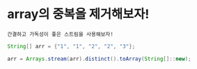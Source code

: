 # array의 중복을 제거해보자!

```
간결하고 가독성이 좋은 스트림을 사용해보자!
```
```java
String[] arr = {"1", "1", "2", "2", "3"};

arr = Arrays.stream(arr).distinct().toArray(String[]::new);
```